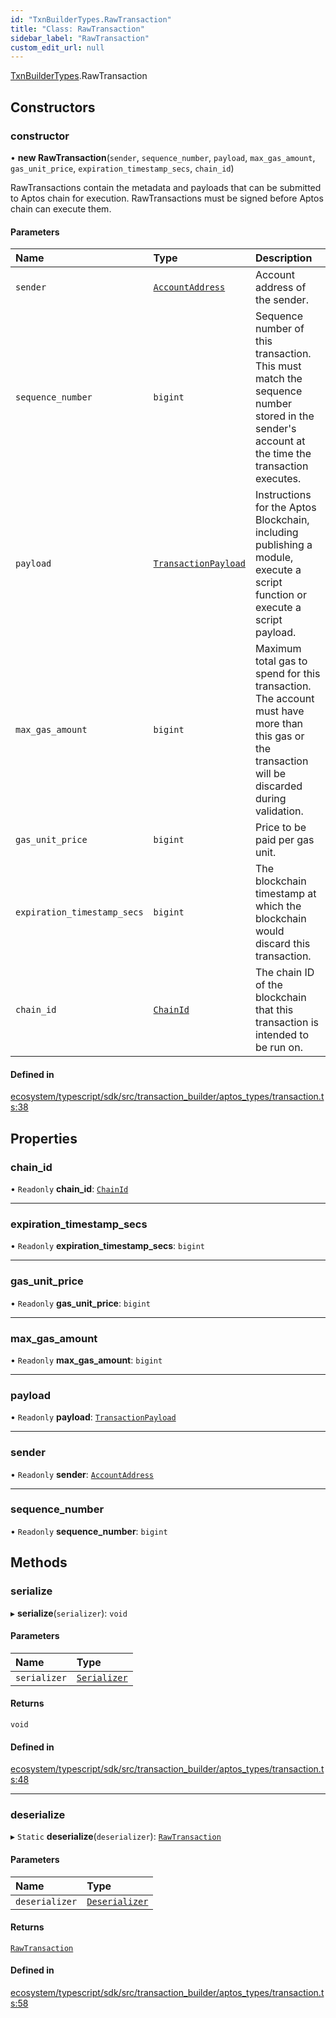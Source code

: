 ```yaml
---
id: "TxnBuilderTypes.RawTransaction"
title: "Class: RawTransaction"
sidebar_label: "RawTransaction"
custom_edit_url: null
---
```


[TxnBuilderTypes](../namespaces/TxnBuilderTypes.md).RawTransaction

## Constructors

### constructor

• **new RawTransaction**(`sender`, `sequence_number`, `payload`, `max_gas_amount`, `gas_unit_price`, `expiration_timestamp_secs`, `chain_id`)

RawTransactions contain the metadata and payloads that can be submitted to Aptos chain for execution.
RawTransactions must be signed before Aptos chain can execute them.

#### Parameters

| Name | Type | Description |
| :------ | :------ | :------ |
| `sender` | [`AccountAddress`](TxnBuilderTypes.AccountAddress.md) | Account address of the sender. |
| `sequence_number` | `bigint` | Sequence number of this transaction. This must match the sequence number stored in   the sender's account at the time the transaction executes. |
| `payload` | [`TransactionPayload`](TxnBuilderTypes.TransactionPayload.md) | Instructions for the Aptos Blockchain, including publishing a module,   execute a script function or execute a script payload. |
| `max_gas_amount` | `bigint` | Maximum total gas to spend for this transaction. The account must have more   than this gas or the transaction will be discarded during validation. |
| `gas_unit_price` | `bigint` | Price to be paid per gas unit. |
| `expiration_timestamp_secs` | `bigint` | The blockchain timestamp at which the blockchain would discard this transaction. |
| `chain_id` | [`ChainId`](TxnBuilderTypes.ChainId.md) | The chain ID of the blockchain that this transaction is intended to be run on. |

#### Defined in

[ecosystem/typescript/sdk/src/transaction_builder/aptos_types/transaction.ts:38](https://github.com/aptos-labs/aptos-core/blob/fb73eb358/ecosystem/typescript/sdk/src/transaction_builder/aptos_types/transaction.ts#L38)

## Properties

### chain\_id

• `Readonly` **chain\_id**: [`ChainId`](TxnBuilderTypes.ChainId.md)

___

### expiration\_timestamp\_secs

• `Readonly` **expiration\_timestamp\_secs**: `bigint`

___

### gas\_unit\_price

• `Readonly` **gas\_unit\_price**: `bigint`

___

### max\_gas\_amount

• `Readonly` **max\_gas\_amount**: `bigint`

___

### payload

• `Readonly` **payload**: [`TransactionPayload`](TxnBuilderTypes.TransactionPayload.md)

___

### sender

• `Readonly` **sender**: [`AccountAddress`](TxnBuilderTypes.AccountAddress.md)

___

### sequence\_number

• `Readonly` **sequence\_number**: `bigint`

## Methods

### serialize

▸ **serialize**(`serializer`): `void`

#### Parameters

| Name | Type |
| :------ | :------ |
| `serializer` | [`Serializer`](BCS.Serializer.md) |

#### Returns

`void`

#### Defined in

[ecosystem/typescript/sdk/src/transaction_builder/aptos_types/transaction.ts:48](https://github.com/aptos-labs/aptos-core/blob/fb73eb358/ecosystem/typescript/sdk/src/transaction_builder/aptos_types/transaction.ts#L48)

___

### deserialize

▸ `Static` **deserialize**(`deserializer`): [`RawTransaction`](TxnBuilderTypes.RawTransaction.md)

#### Parameters

| Name | Type |
| :------ | :------ |
| `deserializer` | [`Deserializer`](BCS.Deserializer.md) |

#### Returns

[`RawTransaction`](TxnBuilderTypes.RawTransaction.md)

#### Defined in

[ecosystem/typescript/sdk/src/transaction_builder/aptos_types/transaction.ts:58](https://github.com/aptos-labs/aptos-core/blob/fb73eb358/ecosystem/typescript/sdk/src/transaction_builder/aptos_types/transaction.ts#L58)
